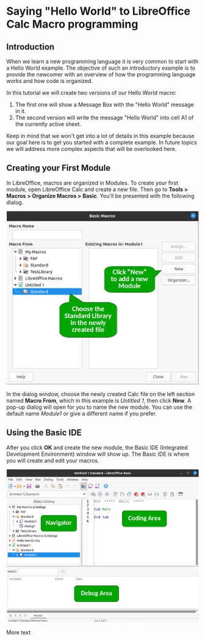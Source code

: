 # Saying "Hello World" to LibreOffice Calc Macro programming

## Introduction

When we learn a new programming language it is very common to start with a Hello World example. The objective of such an introductory example is to provide the newcomer with an overview of how the programming language works and how code is organized.

In this tutorial we will create two versions of our Hello World macro:

1. The first one will show a Message Box with the "Hello World" message in it.
2. The second version will write the message "Hello World" into cell A1 of the currently active sheet.

Keep in mind that we won't get into a lot of details in this example because our goal here is to get you started with a complete example. In future topics we will address more complex aspects that will be overlooked here.

## Creating your First Module

In LibreOffice, macros are organized in Modules. To create your first module, open LibreOffice Calc and create a new file. Then go to **Tools > Macros > Organize Macros > Basic**. You'll be presented with the following dialog.

![Create Module Dialog](./images/Hello_World_01.png)

In the dialog window, choose the newly created Calc file on the left section named **Macro From**, which in this example is *Untitled 1*, then click **New**. A pop-up dialog will open for you to name the new module. You can use the default name *Module1* or give a different name if you prefer.

## Using the Basic IDE

After you click **OK** and create the new module, the Basic IDE (Integrated Development Environment) window will show up. The Basic IDE is where you will create and edit your macros.

![LibreOffice Basic IDE](./images/Hello_World_02.png)

More text
